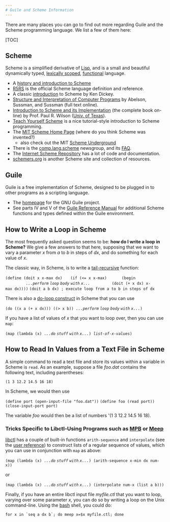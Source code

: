 ```yaml
---
# Guile and Scheme Information
---
```


There are many places you can go to find out more regarding Guile and the Scheme programming language. We list a few of them here:

[TOC]

Scheme
-------

Scheme is a simplified derivative of [Lisp](https://en.wikipedia.org/wiki/Lisp), and is a small and beautiful dynamically typed, [lexically scoped](https://en.wikipedia.org/wiki/Lexical_variable_scoping), [functional](https://en.wikipedia.org/wiki/Functional_programming_language) language.

-   A [history and introduction to Scheme](https://en.wikipedia.org/wiki/Scheme_programming_language)
-   [R5RS](http://www.swiss.ai.mit.edu/ftpdir/scheme-reports/r5rs-html/r5rs_toc.html) is the official Scheme language definition and reference.
-   A classic [introduction](ftp://ftp.cs.indiana.edu/pub/scheme-repository/doc/pubs/intro.txt) to Scheme by Ken Dickey.
-   [Structure and Interpretation of Computer Programs](http://mitpress.mit.edu/sicp/sicp.html) by Abelson, Sussman, and Sussman (full text online).
-   [Introduction to Scheme and its Implementation](ftp://ftp.cs.utexas.edu/pub/garbage/cs345/schintro-v14/schintro_toc.html) (the complete book on-line) by Prof. Paul R. Wilson ([Univ. of Texas](http://www.cs.utexas.edu/)).
-   [Teach Yourself Scheme](http://ds26gte.github.io/tyscheme/index.html) is a nice tutorial-style introduction to Scheme programming.
-   The [MIT Scheme Home Page](http://www.swiss.ai.mit.edu/projects/scheme/index.html) (where do you think Scheme was invented?)
    -   also check out the MIT [Scheme Underground](http://www.ai.mit.edu/projects/su/su.html)
-   There is the [comp.lang.scheme](news:comp.lang.scheme) newsgroup, and its [FAQ](http://www.faqs.org/faqs/by-newsgroup/comp/comp.lang.scheme.html).
-   The [Internet Scheme Repository](http://www.cs.indiana.edu/scheme-repository/) has a lot of code and documentation.
-   [schemers.org](http://www.schemers.org/) is another Scheme site and collection of resources.

Guile
------

Guile is a free implementation of Scheme, designed to be plugged in to other programs as a scripting language.

-   The [homepage](http://www.gnu.org/software/guile/) for the GNU Guile project.
-   See parts IV and V of the [Guile Reference Manual](http://www.gnu.org/software/guile/manual/html_node/index.html) for additional Scheme functions and types defined within the Guile environment.

How to Write a Loop in Scheme
-----------------------------

The most frequently asked question seems to be: **how do I write a loop in Scheme?** We give a few answers to that here, supposing that we want to vary a parameter *x* from *a* to *b* in steps of *dx*, and do something for each value of *x*.

The classic way, in Scheme, is to write a [tail-recursive](https://en.wikipedia.org/wiki/Tail_call) function:

`(define (doit x x-max dx)`
`   (if (<= x x-max)`
`      (begin`
`         `*`...perform` `loop` `body` `with` `x...`*
`         (doit (+ x dx) x-max dx))))`
`(doit a b dx) ; execute loop from a to b in steps of dx`

There is also a [do-loop construct](http://www.swiss.ai.mit.edu/ftpdir/scheme-reports/r5rs-html/r5rs_6.html#SEC36) in Scheme that you can use

`(do ((x a (+ x dx))) ((> x b)) `*`...perform` `loop` `body` `with` `x...`*`)`

If you have a list of values of *x* that you want to loop over, then you can use `map`:

`(map (lambda (x) `*`...do` `stuff` `with` `x...`*`) `*`list-of-x-values`*`)`

How to Read In Values from a Text File in Scheme
------------------------------------------------

A simple command to read a text file and store its values within a variable in Scheme is `read`. As an example, suppose a file *foo.dat* contains the following text, including parentheses:

`(1 3 12.2 14.5 16 18)`

In Scheme, we would then use

`(define port (open-input-file "foo.dat"))`
`(define foo (read port))`
`(close-input-port port)`

The variable *foo* would then be a list of numbers '(1 3 12.2 14.5 16 18).

### Tricks Specific to Libctl-Using Programs such as [MPB](index.md) or [Meep](http://meep.readthedocs.io/en/latest/Meep/)

[libctl](http://ab-initio.mit.edu/wiki/index.php/Libctl) has a couple of built-in functions `arith-sequence` and `interpolate` (see the [user reference](http://ab-initio.mit.edu/wiki/index.php/Libctl_User_Reference)) to construct lists of a regular sequence of values, which you can use in conjunction with `map` as above:

`(map (lambda (x) `*`...do` `stuff` `with` `x...`*`) (arith-sequence x-min dx num-x))`

or

`(map (lambda (x) `*`...do` `stuff` `with` `x...`*`) (interpolate num-x (list a b)))`

Finally, if you have an entire libctl input file *myfile.ctl* that you want to loop, varying over some parameter *x*, you can do so by writing a loop on the Unix command-line. Using the [bash](https://en.wikipedia.org/wiki/bash) shell, you could do:

``for x in `seq a dx b`; do meep x=$x myfile.ctl; done``
